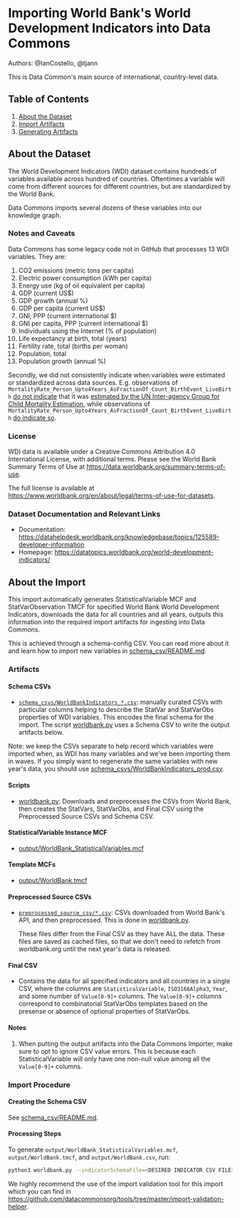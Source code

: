 # Importing World Bank's World Development Indicators into Data Commons

Authors: @IanCostello, @tjann

This is Data Common's main source of international, country-level data.

## Table of Contents

1. [About the Dataset](#about-the-dataset)
1. [Import Artifacts](#import-artifacts)
1. [Generating Artifacts](#generating-artifacts)

## About the Dataset

The World Development Indicators (WDI) dataset contains hundreds of variables
available across hundred of countries. Oftentimes a variable will come from different
sources for different countries, but are standardized by the World Bank.

Data Commons imports several dozens of these variables into our knowledge graph.

### Notes and Caveats

Data Commons has some legacy code not in GitHub that processes 13 WDI variables.
They are:

1. CO2 emissions (metric tons per capita)
1. Electric power consumption (kWh per capita)
1. Energy use (kg of oil equivalent per capita)
1. GDP (current US$)
1. GDP growth (annual %)
1. GDP per capita (current US$)
1. GNI, PPP (current international $)
1. GNI per capita, PPP (current international $)
1. Individuals using the Internet (% of population)
1. Life expectancy at birth, total (years)
1. Fertility rate, total (births per woman)
1. Population, total
1. Population growth (annual %)

Secondly, we did not consistently indicate when variables were estimated or standardized across data sources. E.g. observations of
`MortalityRate_Person_Upto4Years_AsFractionOf_Count_BirthEvent_LiveBirth`
[do not indicate](https://datacommons.org/browser/dc/p/mbwqq551rch16) that it was
[estimated by the UN Inter-agency Group for Child Mortality Estimation](https://data.worldbank.org/indicator/SH.DYN.MORT),
while observations of
`MortalityRate_Person_Upto4Years_AsFractionOf_Count_BirthEvent_LiveBirth`
[do indicate so](https://datacommons.org/browser/dc/p/6jq9n69ezf2k6).

### License

WDI data is available under a Creative Commons Attribution 4.0 International License, with additional terms. Please see the World Bank Summary Terms of Use at <https://data.worldbank.org/summary-terms-of-use>.

The full license is available at <https://www.worldbank.org/en/about/legal/terms-of-use-for-datasets>.

### Dataset Documentation and Relevant Links

- Documentation: <https://datahelpdesk.worldbank.org/knowledgebase/topics/125589-developer-information>
- Homepage: <https://datatopics.worldbank.org/world-development-indicators/>

## About the Import

This import automatically generates StatisticalVariable MCF and
StatVarObservation TMCF for specified World Bank World Development Indicators,
downloads the data for all countries and all years,
outputs this information into the required import artifacts for
ingesting into Data Commons.

This is achieved through a schema-config CSV. You can read more about it
and learn how to import new variables in [schema_csv/README.md](schema_csv/README.md).

### Artifacts

#### Schema CSVs

- [`schema_csvs/WorldBankIndicators_*.csv`](schema_csvs): manually curated CSVs
  with particular columns helping to describe the StatVar and StatVarObs
  properties of WDI variables. This encodes the final schema for the import.
  The script [worldbank.py](worldbank.py) uses a Schema CSV
  to write the output artifacts below.

Note: we keep the CSVs separate to help record which variables were imported when,
as WDI has many variables and we've been importing them in waves. If you simply
want to regenerate the same variables with new year's data, you should use
[schema_csvs/WorldBankIndicators_prod.csv](schema_csvs/WorldBankIndicators_prod.csv).

#### Scripts

- [worldbank.py](worldbank.py): Downloads and preprocesses the CSVs from World Bank, then creates the StatVars, StatVarObs, and Final CSV using the Preprocessed Source CSVs and Schema CSV.

#### StatisticalVariable Instance MCF

- [output/WorldBank_StatisticalVariables.mcf](output/WorldBank_StatisticalVariables.mcf)

#### Template MCFs

- [output/WorldBank.tmcf](output/WorldBank.tmcf)

#### Preprocessed Source CSVs

- [`preprocessed_source_csv/*.csv`](preprocessed_source_csv): CSVs downloaded
  from World Bank's API, and then preprocessed.
  This is done in [worldbank.py](worldbank.py).

  These files differ from the Final CSV as they have ALL the data. These files
  are saved as cached files, so that we don't need to refetch from worldbank.org
  until the next year's data is released.

#### Final CSV

- Contains the data for all specified indicators and all countries in a single CSV, where the columns are `StatisticalVariable`, `ISO3166Alpha3`, `Year`, and some number of `Value[0-9]+` columns. The `Value[0-9]+` columns correspond to combinatorial StatVarObs templates based on the presense or absence of optional properties of StatVarObs.

#### Notes

1. When putting the output artifacts into the Data Commons Importer, make sure to opt to ignore CSV value errors. This is because each StatisticalVariable will only have one non-null value among all the `Value[0-9]+` columns.

### Import Procedure

#### Creating the Schema CSV

See [schema_csv/README.md](schema_csv/README.md).

#### Processing Steps

To generate `output/WorldBank_StatisticalVariables.mcf`,
`output/WorldBank.tmcf`, and `output/WorldBank.csv`, run:

```bash
python3 worldbank.py --indicatorSchemaFile=<DESIRED INDICATOR CSV FILE> --fetchFromSource=<true TO RE-FETCH FROM WDI WEBSITE INSTEAD OF USING CHECKED-IN PREPROCESSED CSVS ELSE false>
```

We highly recommend the use of the import validation tool for this import which
you can find in
https://github.com/datacommonsorg/tools/tree/master/import-validation-helper.

